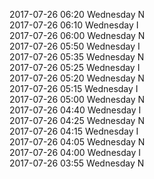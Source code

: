 2017-07-26 06:20 Wednesday  N  
2017-07-26 06:10 Wednesday  I  
2017-07-26 06:00 Wednesday  N  
2017-07-26 05:50 Wednesday  I  
2017-07-26 05:35 Wednesday  N  
2017-07-26 05:25 Wednesday  I  
2017-07-26 05:20 Wednesday  N  
2017-07-26 05:15 Wednesday  I  
2017-07-26 05:00 Wednesday  N  
2017-07-26 04:40 Wednesday  I  
2017-07-26 04:25 Wednesday  N  
2017-07-26 04:15 Wednesday  I  
2017-07-26 04:05 Wednesday  N  
2017-07-26 04:00 Wednesday  I  
2017-07-26 03:55 Wednesday  N  
